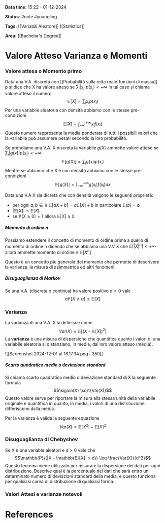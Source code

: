 **Data time:** 15:22 - 01-12-2024

**Status**: #note #youngling 

**Tags:** [[Variabili Aleatore]] [[Statistics]]

**Area**: [[Bachelor's Degree]]
# Valore Atteso Varianza e Momenti

### Valore attesa o Momento primo
Data una V.A. discreta con [[Probabilità sulla retta reale|funzioni di massa]] $p$ si dice che X ha valore atteso se $\sum_i |x_i| p(x_i) < +\infty$ in tal caso si chiama valore atteso il numero 
$$\mathbb{E}[X] = \sum_i x_ip(x_i)$$
Per una variabile aleatoria con densità abbiamo con le stesse pre-condizioni.
$$\mathbb{E}[X] = \int_{-\infty}^{+\infty} x_if(x_i)$$
Questo numero rappresenta la media ponderata di tutti i possibili valori che la variabile può assumere pesati secondo la loro probabilità.

Se prendiamo una V.A. X discreta la variabile $g(X)$ ammette valore atteso se $\sum_i |g(x)|p(x_i) < +\infty$ 
$$\mathbb{E}[g(X)] = \sum_i g(x_i)p(x_i)$$
Mentre se abbiamo che X è con densità abbiamo con le stesse pre-condizioni
$$\mathbb{E}[g(X)] = \int_{-\infty}^{+\infty} g(x_i)f(x_i)dx$$

Data una V.A X sia dicreta che con densità valgono le seguenti proprietà:
- per ogni $a, b \in \mathbb{R}$ $\mathbb{E}[aX + b] = a \mathbb{E}[X] + b$ in particolare $\mathbb{E}(b) = b$
- $|\mathbb{E}[X]| \leq \mathbb{E}[X]$
- se $\mathbb{P}(X \geq 0) = 1$ allora $\mathbb{E}[X] \geq 0$ 
##### Momento di ordine n
Possiamo estendere il concetto di momento di ordine prima a quello di momento di ordine n dicendo che se abbiamo una V.V X che $\mathbb{E}[|X|^n] < +\infty$ allora ammette momento di ordine n $\mathbb{E}[X^n]$

Questo è un concetto più generale del momento che permette di descrivere la varianza, la misura di asimmetrica ed altri fenomeni.
##### Disuguaglianza di Markov
Se una V.A. (discreta o continua) ha valore positivo $a > 0$ vale
$$a\mathbb{P}\{X \geq a\} \leq \mathbb{E}[X]$$
### Varianza
La varianza di una V.A. X si definisce come
$$Var(X) = \mathbb{E}[(X - \mathbb{E}[X])^2]$$
La **varianza** è una misura di dispersione che quantifica quanto i valori di una variabile aleatoria si distanziano, in media, dal loro valore atteso (media).

![[Screenshot 2024-12-01 at 16.17.34.png | 350]]

##### Scarto quadratico medio o deviazione standard
Si chiama scarto quadratico medio o deviazione standard di X la seguente formula
$$\sigma(X) \sqrt{Var(X)}$$
Questo valore serve per riportare la misura alla stessa unità della variabile originale e quantifica in quanto, in media, i valori di una distribuzione differiscono dalla media.

Per la varianza è valida la seguente equazione
$$Var(X) = \mathbb{E}[X^2] - \mathbb{E}[X]^2$$
### Disuguaglianza di Chebyshev
Se X è una variable aleatori e $d > 0$ vale che
$$\mathbb{P}\{|X - \mathbb{E}[X]| > d\} \leq \frac{Var(X)}{d^2}$$
Questo teorema viene utilizzato per misurare la dispersione dei dati per ogni distribuzione. Descrive qual è la percentuale dei dati che sarà entro un determinato numero di deviazioni standard della media, e questo funziona per qualsiasi curva di distribuzione di qualsiasi forma.
### Valori Attesi e varianze notevoli

# References